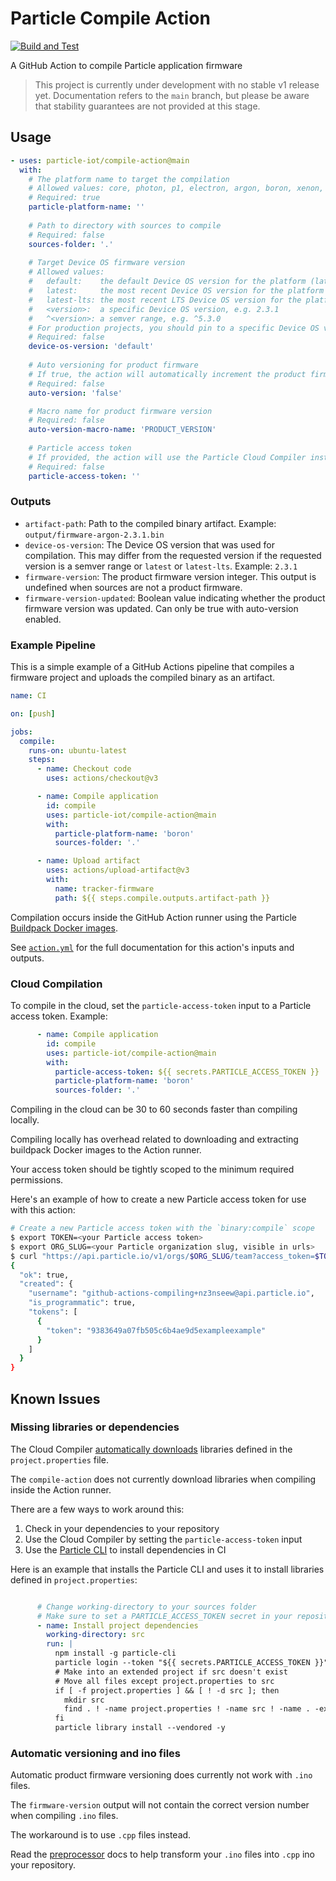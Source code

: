 # Particle Compile Action
[![Build and Test](https://github.com/particle-iot/compile-action/actions/workflows/test.yml/badge.svg)](https://github.com/particle-iot/compile-action/actions/workflows/test.yml)

A GitHub Action to compile Particle application firmware

> This project is currently under development with no stable v1 release yet. 
  Documentation refers to the `main` branch, but please be aware that stability guarantees are not provided at this stage.

## Usage

```yaml
- uses: particle-iot/compile-action@main
  with:
    # The platform name to target the compilation
    # Allowed values: core, photon, p1, electron, argon, boron, xenon, esomx, bsom, b5som, tracker, trackerm, p2, muon
    # Required: true
    particle-platform-name: ''
      
    # Path to directory with sources to compile
    # Required: false
    sources-folder: '.'
      
    # Target Device OS firmware version
    # Allowed values:
    #   default:    the default Device OS version for the platform (latest LTS when available, otherwise latest)
    #   latest:     the most recent Device OS version for the platform
    #   latest-lts: the most recent LTS Device OS version for the platform
    #   <version>:  a specific Device OS version, e.g. 2.3.1
    #   ^<version>: a semver range, e.g. ^5.3.0
    # For production projects, you should pin to a specific Device OS version or semver range, e.g. ^4.0.0
    # Required: false
    device-os-version: 'default'
      
    # Auto versioning for product firmware
    # If true, the action will automatically increment the product firmware version. See AUTO_VERSION.md for more details.
    # Required: false
    auto-version: 'false'

    # Macro name for product firmware version
    # Required: false
    auto-version-macro-name: 'PRODUCT_VERSION'
    
    # Particle access token
    # If provided, the action will use the Particle Cloud Compiler instead of compiling within the GitHub Action runner
    # Required: false
    particle-access-token: ''
```

### Outputs

* `artifact-path`: Path to the compiled binary artifact. Example: `output/firmware-argon-2.3.1.bin`
* `device-os-version`: The Device OS version that was used for compilation. This may differ from the requested version if the requested version is a semver range or `latest` or `latest-lts`. Example: `2.3.1`
* `firmware-version`: The product firmware version integer. This output is undefined when sources are not a product firmware.
* `firmware-version-updated`: Boolean value indicating whether the product firmware version was updated. Can only be true with auto-version enabled.

### Example Pipeline

This is a simple example of a GitHub Actions pipeline that compiles a firmware project and uploads the compiled binary as an artifact.

```yaml
name: CI

on: [push]

jobs:
  compile:
    runs-on: ubuntu-latest
    steps:
      - name: Checkout code
        uses: actions/checkout@v3

      - name: Compile application
        id: compile
        uses: particle-iot/compile-action@main
        with:
          particle-platform-name: 'boron'
          sources-folder: '.'

      - name: Upload artifact
        uses: actions/upload-artifact@v3
        with:
          name: tracker-firmware
          path: ${{ steps.compile.outputs.artifact-path }}
```

Compilation occurs inside the GitHub Action runner using the Particle [Buildpack Docker images](https://github.com/particle-iot/firmware-buildpack-builder).

See [`action.yml`](action.yml) for the full documentation for this action's inputs and outputs.

### Cloud Compilation

To compile in the cloud, set the `particle-access-token` input to a Particle access token. Example:

```yaml
      - name: Compile application
        id: compile
        uses: particle-iot/compile-action@main
        with:
          particle-access-token: ${{ secrets.PARTICLE_ACCESS_TOKEN }}
          particle-platform-name: 'boron'
          sources-folder: '.'
```

Compiling in the cloud can be 30 to 60 seconds faster than compiling locally. 

Compiling locally has overhead related to downloading and extracting buildpack Docker images to the Action runner.

Your access token should be tightly scoped to the minimum required permissions. 

Here's an example of how to create a new Particle access token for use with this action:

```bash
# Create a new Particle access token with the `binary:compile` scope
$ export TOKEN=<your Particle access token>
$ export ORG_SLUG=<your Particle organization slug, visible in urls>
$ curl "https://api.particle.io/v1/orgs/$ORG_SLUG/team?access_token=$TOKEN" -H "Content-Type: application/json" -d '{ "friendly_name": "GitHub Actions Compiling", "scopes": [ "binary:compile" ] }'
{
  "ok": true,
  "created": {
    "username": "github-actions-compiling+nz3nseew@api.particle.io",
    "is_programmatic": true,
    "tokens": [
      {
        "token": "9383649a07fb505c6b4ae9d5exampleexample"
      }
    ]
  }
}
```


## Known Issues

### Missing libraries or dependencies

The Cloud Compiler [automatically downloads](https://docs.particle.io/firmware/best-practices/libraries/#cloud-vs-local-compiles)
libraries defined in the `project.properties` file. 

The `compile-action` does not currently download libraries when compiling inside the Action runner.

There are a few ways to work around this:
1. Check in your dependencies to your repository
1. Use the Cloud Compiler by setting the `particle-access-token` input
1. Use the [Particle CLI](https://docs.particle.io/tutorials/developer-tools/cli/) to install dependencies in CI

Here is an example that installs the Particle CLI and uses it to install libraries defined in `project.properties`:

```yaml

      # Change working-directory to your sources folder
      # Make sure to set a PARTICLE_ACCESS_TOKEN secret in your repository
      - name: Install project dependencies
        working-directory: src
        run: |
          npm install -g particle-cli
          particle login --token "${{ secrets.PARTICLE_ACCESS_TOKEN }}"
          # Make into an extended project if src doesn't exist
          # Move all files except project.properties to src
          if [ -f project.properties ] && [ ! -d src ]; then
            mkdir src
            find . ! -name project.properties ! -name src ! -name . -exec mv {} src \;
          fi
          particle library install --vendored -y 
```

### Automatic versioning and ino files

Automatic product firmware versioning does currently not work with `.ino` files. 

The `firmware-version` output will not contain the correct version number when compiling `.ino` files.

The workaround is to use `.cpp` files instead.

Read the [preprocessor](https://docs.particle.io/reference/device-os/api/preprocessor/preprocessor/) docs
to help transform your `.ino` files into `.cpp` ino your repository.
